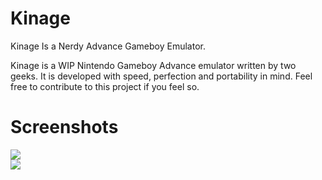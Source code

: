 # Kinage

Kinage Is a Nerdy Advance Gameboy Emulator.

Kinage is a WIP Nintendo Gameboy Advance emulator written by two geeks. It is developed with speed, perfection and portability in mind. Feel free to contribute to this project if you feel so. 

# Screenshots

<img src="http://i4.minus.com/i9njdL7RLtWJX.png"><br>
<img src="http://i7.minus.com/ibkltFKaoJPDDw.png">
